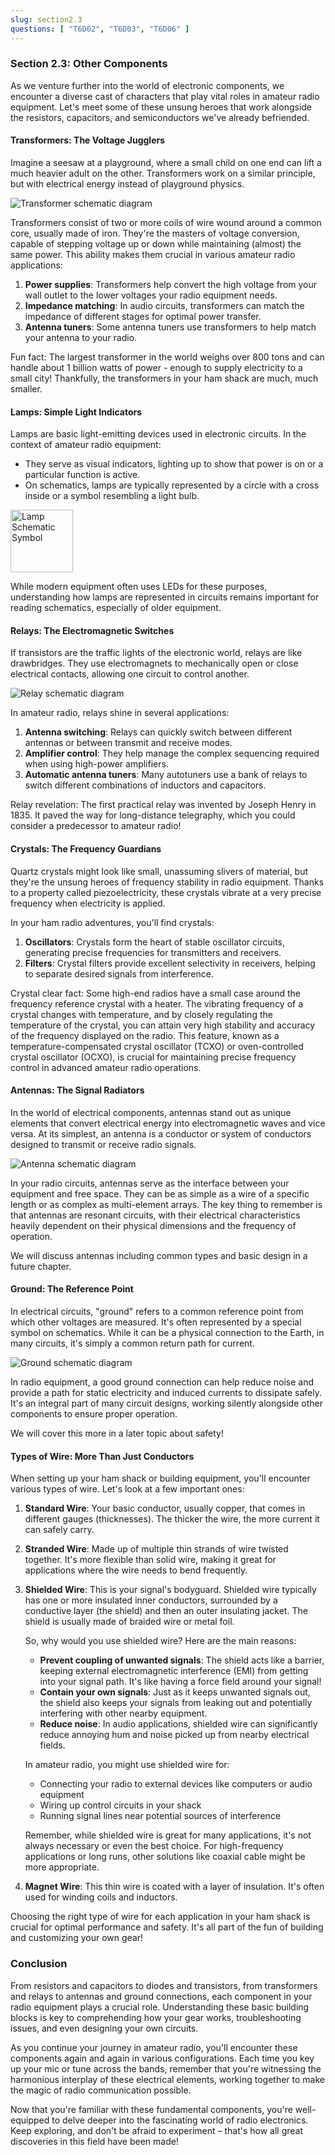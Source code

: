 ```yaml
---
slug: section2.3
questions: [ "T6D02", "T6D03", "T6D06" ]
---
```


### Section 2.3: Other Components

As we venture further into the world of electronic components, we encounter a diverse cast of characters that play vital roles in amateur radio equipment. Let's meet some of these unsung heroes that work alongside the resistors, capacitors, and semiconductors we've already befriended.

#### Transformers: The Voltage Jugglers

Imagine a seesaw at a playground, where a small child on one end can lift a much heavier adult on the other. Transformers work on a similar principle, but with electrical energy instead of playground physics.

![Transformer schematic diagram](../../../images/s2-3-transformer.svg)

Transformers consist of two or more coils of wire wound around a common core, usually made of iron. They're the masters of voltage conversion, capable of stepping voltage up or down while maintaining (almost) the same power. This ability makes them crucial in various amateur radio applications:

1. **Power supplies**: Transformers help convert the high voltage from your wall outlet to the lower voltages your radio equipment needs.
2. **Impedance matching**: In audio circuits, transformers can match the impedance of different stages for optimal power transfer.
3. **Antenna tuners**: Some antenna tuners use transformers to help match your antenna to your radio.

Fun fact: The largest transformer in the world weighs over 800 tons and can handle about 1 billion watts of power - enough to supply electricity to a small city! Thankfully, the transformers in your ham shack are much, much smaller.

#### Lamps: Simple Light Indicators

Lamps are basic light-emitting devices used in electronic circuits. In the context of amateur radio equipment:

- They serve as visual indicators, lighting up to show that power is on or a particular function is active.
- On schematics, lamps are typically represented by a circle with a cross inside or a symbol resembling a light bulb.
  
<img src="../../../images/schem-lamp.svg" alt="Lamp Schematic Symbol" width="100">

While modern equipment often uses LEDs for these purposes, understanding how lamps are represented in circuits remains important for reading schematics, especially of older equipment.

#### Relays: The Electromagnetic Switches

If transistors are the traffic lights of the electronic world, relays are like drawbridges. They use electromagnets to mechanically open or close electrical contacts, allowing one circuit to control another.

![Relay schematic diagram](../../../images/s2-3-relay.svg)

In amateur radio, relays shine in several applications:

1. **Antenna switching**: Relays can quickly switch between different antennas or between transmit and receive modes.
2. **Amplifier control**: They help manage the complex sequencing required when using high-power amplifiers.
3. **Automatic antenna tuners**: Many autotuners use a bank of relays to switch different combinations of inductors and capacitors.

Relay revelation: The first practical relay was invented by Joseph Henry in 1835. It paved the way for long-distance telegraphy, which you could consider a predecessor to amateur radio!

#### Crystals: The Frequency Guardians

Quartz crystals might look like small, unassuming slivers of material, but they're the unsung heroes of frequency stability in radio equipment. Thanks to a property called piezoelectricity, these crystals vibrate at a very precise frequency when electricity is applied.

In your ham radio adventures, you'll find crystals:

1. **Oscillators**: Crystals form the heart of stable oscillator circuits, generating precise frequencies for transmitters and receivers.
2. **Filters**: Crystal filters provide excellent selectivity in receivers, helping to separate desired signals from interference.

Crystal clear fact: Some high-end radios have a small case around the frequency reference crystal with a heater. The vibrating frequency of a crystal changes with temperature, and by closely regulating the temperature of the crystal, you can attain very high stability and accuracy of the frequency displayed on the radio. This feature, known as a temperature-compensated crystal oscillator (TCXO) or oven-controlled crystal oscillator (OCXO), is crucial for maintaining precise frequency control in advanced amateur radio operations.


#### Antennas: The Signal Radiators

In the world of electrical components, antennas stand out as unique elements that convert electrical energy into electromagnetic waves and vice versa. At its simplest, an antenna is a conductor or system of conductors designed to transmit or receive radio signals.

![Antenna schematic diagram](../../../images/s2-3-antenna.svg)

In your radio circuits, antennas serve as the interface between your equipment and free space. They can be as simple as a wire of a specific length or as complex as multi-element arrays. The key thing to remember is that antennas are resonant circuits, with their electrical characteristics heavily dependent on their physical dimensions and the frequency of operation.

We will discuss antennas including common types and basic design in a future chapter.

#### Ground: The Reference Point

In electrical circuits, "ground" refers to a common reference point from which other voltages are measured. It's often represented by a special symbol on schematics. While it can be a physical connection to the Earth, in many circuits, it's simply a common return path for current.

![Ground schematic diagram](../../../images/s2-3-ground.svg)

In radio equipment, a good ground connection can help reduce noise and provide a path for static electricity and induced currents to dissipate safely. It's an integral part of many circuit designs, working silently alongside other components to ensure proper operation.

We will cover this more in a later topic about safety!

#### Types of Wire: More Than Just Conductors

When setting up your ham shack or building equipment, you'll encounter various types of wire. Let's look at a few important ones:

1. **Standard Wire**: Your basic conductor, usually copper, that comes in different gauges (thicknesses). The thicker the wire, the more current it can safely carry.

2. **Stranded Wire**: Made up of multiple thin strands of wire twisted together. It's more flexible than solid wire, making it great for applications where the wire needs to bend frequently.

3. **Shielded Wire**: This is your signal's bodyguard. Shielded wire typically has one or more insulated inner conductors, surrounded by a conductive layer (the shield) and then an outer insulating jacket. The shield is usually made of braided wire or metal foil.

   So, why would you use shielded wire? Here are the main reasons:

   - **Prevent coupling of unwanted signals**: The shield acts like a barrier, keeping external electromagnetic interference (EMI) from getting into your signal path. It's like having a force field around your signal!
   - **Contain your own signals**: Just as it keeps unwanted signals out, the shield also keeps your signals from leaking out and potentially interfering with other nearby equipment.
   - **Reduce noise**: In audio applications, shielded wire can significantly reduce annoying hum and noise picked up from nearby electrical fields.

   In amateur radio, you might use shielded wire for:

   - Connecting your radio to external devices like computers or audio equipment
   - Wiring up control circuits in your shack
   - Running signal lines near potential sources of interference

   Remember, while shielded wire is great for many applications, it's not always necessary or even the best choice. For high-frequency applications or long runs, other solutions like coaxial cable might be more appropriate.

4. **Magnet Wire**: This thin wire is coated with a layer of insulation. It's often used for winding coils and inductors.

Choosing the right type of wire for each application in your ham shack is crucial for optimal performance and safety. It's all part of the fun of building and customizing your own gear!

### Conclusion

From resistors and capacitors to diodes and transistors, from transformers and relays to antennas and ground connections, each component in your radio equipment plays a crucial role. Understanding these basic building blocks is key to comprehending how your gear works, troubleshooting issues, and even designing your own circuits.

As you continue your journey in amateur radio, you'll encounter these components again and again in various configurations. Each time you key up your mic or tune across the bands, remember that you're witnessing the harmonious interplay of these electrical elements, working together to make the magic of radio communication possible.

Now that you're familiar with these fundamental components, you're well-equipped to delve deeper into the fascinating world of radio electronics. Keep exploring, and don't be afraid to experiment – that's how all great discoveries in this field have been made!
